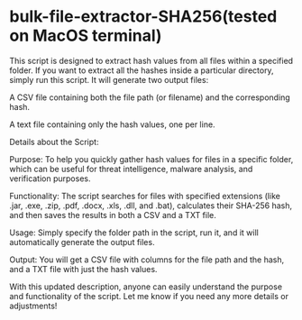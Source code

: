 # bulk-file-extractor-SHA256(tested on MacOS terminal)
This script is designed to extract hash values from all files within a specified folder. If you want to extract all the hashes inside a particular directory, simply run this script. It will generate two output files:

A CSV file containing both the file path (or filename) and the corresponding hash.

A text file containing only the hash values, one per line.

Details about the Script:

Purpose: To help you quickly gather hash values for files in a specific folder, which can be useful for threat intelligence, malware analysis, and verification purposes.

Functionality: The script searches for files with specified extensions (like .jar, .exe, .zip, .pdf, .docx, .xls, .dll, and .bat), calculates their SHA-256 hash, and then saves the results in both a CSV and a TXT file.

Usage: Simply specify the folder path in the script, run it, and it will automatically generate the output files.

Output: You will get a CSV file with columns for the file path and the hash, and a TXT file with just the hash values.

With this updated description, anyone can easily understand the purpose and functionality of the script. Let me know if you need any more details or adjustments!
